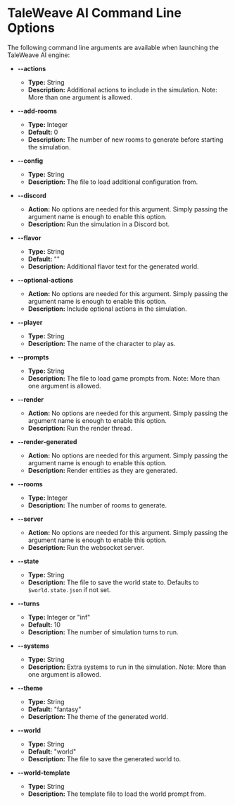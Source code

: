 # TaleWeave AI Command Line Options

The following command line arguments are available when launching the TaleWeave AI engine:

- **--actions**
  - **Type:** String
  - **Description:** Additional actions to include in the simulation. Note: More than one argument is allowed.

- **--add-rooms**
  - **Type:** Integer
  - **Default:** 0
  - **Description:** The number of new rooms to generate before starting the simulation.

- **--config**
  - **Type:** String
  - **Description:** The file to load additional configuration from.

- **--discord**
  - **Action:** No options are needed for this argument. Simply passing the argument name is enough to enable this option.
  - **Description:** Run the simulation in a Discord bot.

- **--flavor**
  - **Type:** String
  - **Default:** ""
  - **Description:** Additional flavor text for the generated world.

- **--optional-actions**
  - **Action:** No options are needed for this argument. Simply passing the argument name is enough to enable this option.
  - **Description:** Include optional actions in the simulation.

- **--player**
  - **Type:** String
  - **Description:** The name of the character to play as.

- **--prompts**
  - **Type:** String
  - **Description:** The file to load game prompts from. Note: More than one argument is allowed.

- **--render**
  - **Action:** No options are needed for this argument. Simply passing the argument name is enough to enable this option.
  - **Description:** Run the render thread.

- **--render-generated**
  - **Action:** No options are needed for this argument. Simply passing the argument name is enough to enable this option.
  - **Description:** Render entities as they are generated.

- **--rooms**
  - **Type:** Integer
  - **Description:** The number of rooms to generate.

- **--server**
  - **Action:** No options are needed for this argument. Simply passing the argument name is enough to enable this option.
  - **Description:** Run the websocket server.

- **--state**
  - **Type:** String
  - **Description:** The file to save the world state to. Defaults to `$world.state.json` if not set.

- **--turns**
  - **Type:** Integer or "inf"
  - **Default:** 10
  - **Description:** The number of simulation turns to run.

- **--systems**
  - **Type:** String
  - **Description:** Extra systems to run in the simulation. Note: More than one argument is allowed.

- **--theme**
  - **Type:** String
  - **Default:** "fantasy"
  - **Description:** The theme of the generated world.

- **--world**
  - **Type:** String
  - **Default:** "world"
  - **Description:** The file to save the generated world to.

- **--world-template**
  - **Type:** String
  - **Description:** The template file to load the world prompt from.